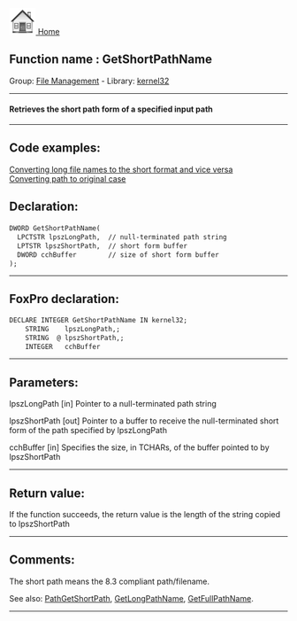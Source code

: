 [<img src="../../images/home.png"> Home ](https://github.com/VFPX/Win32API)  

## Function name : GetShortPathName
Group: [File Management](../../functions_group.md#File_Management)  -  Library: [kernel32](../../Libraries.md#kernel32)  
***  


#### Retrieves the short path form of a specified input path
***  


## Code examples:
[Converting long file names to the short format and vice versa](../../samples/sample_055.md)  
[Converting path to original case](../../samples/sample_102.md)  

## Declaration:
```foxpro  
DWORD GetShortPathName(
  LPCTSTR lpszLongPath,  // null-terminated path string
  LPTSTR lpszShortPath,  // short form buffer
  DWORD cchBuffer        // size of short form buffer
);  
```  
***  


## FoxPro declaration:
```foxpro  
DECLARE INTEGER GetShortPathName IN kernel32;
	STRING    lpszLongPath,;
	STRING  @ lpszShortPath,;
	INTEGER   cchBuffer  
```  
***  


## Parameters:
lpszLongPath 
[in] Pointer to a null-terminated path string

lpszShortPath 
[out] Pointer to a buffer to receive the null-terminated short form of the path specified by lpszLongPath

cchBuffer 
[in] Specifies the size, in TCHARs, of the buffer pointed to by lpszShortPath  
***  


## Return value:
If the function succeeds, the return value is the length of the string copied to lpszShortPath  
***  


## Comments:
The short path means the 8.3 compliant path/filename.  
  
See also: [PathGetShortPath](../shell32/PathGetShortPath.md), [GetLongPathName](../kernel32/GetLongPathName.md), [GetFullPathName](../kernel32/GetFullPathName.md).  
  
***  

